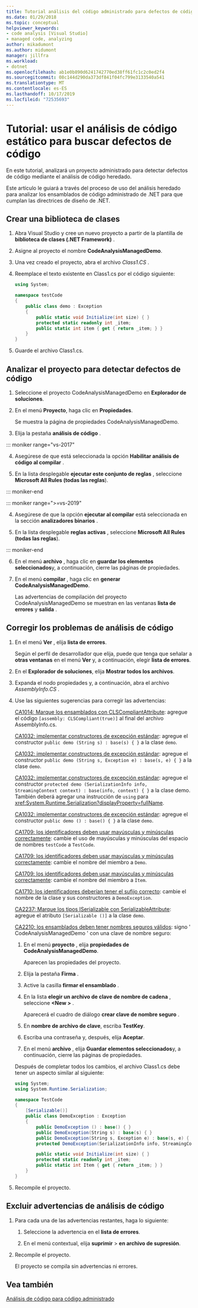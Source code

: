```yaml
---
title: Tutorial análisis del código administrado para defectos de código | Microsoft Docs
ms.date: 01/29/2018
ms.topic: conceptual
helpviewer_keywords:
- code analysis [Visual Studio]
- managed code, analyzing
author: mikadumont
ms.author: midumont
manager: jillfra
ms.workload:
- dotnet
ms.openlocfilehash: ab1e0b890d6241742770ed38ff61fc1c2c0ed2f4
ms.sourcegitcommit: 08c144d290da373df841f04fc799e3133540a541
ms.translationtype: MT
ms.contentlocale: es-ES
ms.lasthandoff: 10/17/2019
ms.locfileid: "72535693"
---
```

# <a name="walkthrough-use-static-code-analysis-to-find-code-defects"></a>Tutorial: usar el análisis de código estático para buscar defectos de código

En este tutorial, analizará un proyecto administrado para detectar defectos de código mediante el análisis de código heredado.

Este artículo le guiará a través del proceso de uso del análisis heredado para analizar los ensamblados de código administrado de .NET para que cumplan las directrices de diseño de .NET.

## <a name="create-a-class-library"></a>Crear una biblioteca de clases

1. Abra Visual Studio y cree un nuevo proyecto a partir de la plantilla de **biblioteca de clases (.NET Framework)** .

1. Asigne al proyecto el nombre **CodeAnalysisManagedDemo**.

1. Una vez creado el proyecto, abra el archivo *Class1.CS* .

1. Reemplace el texto existente en Class1.cs por el código siguiente:

   ```csharp
   using System;

   namespace testCode
   {
       public class demo : Exception
       {
           public static void Initialize(int size) { }
           protected static readonly int _item;
           public static int item { get { return _item; } }
       }
   }
   ```

1. Guarde el archivo Class1.cs.

## <a name="analyze-the-project-for-code-defects"></a>Analizar el proyecto para detectar defectos de código

1. Seleccione el proyecto CodeAnalysisManagedDemo en **Explorador de soluciones**.

2. En el menú **Proyecto**, haga clic en **Propiedades**.

   Se muestra la página de propiedades CodeAnalysisManagedDemo.

3. Elija la pestaña **análisis de código** .

::: moniker range="vs-2017"

4. Asegúrese de que está seleccionada la opción **Habilitar análisis de código al compilar** .

5. En la lista desplegable **ejecutar este conjunto de reglas** , seleccione **Microsoft All Rules (todas las reglas**).

::: moniker-end

::: moniker range=">=vs-2019"

4. Asegúrese de que la opción **ejecutar al compilar** está seleccionada en la sección **analizadores binarios** .

5. En la lista desplegable **reglas activas** , seleccione **Microsoft All Rules (todas las reglas**).

::: moniker-end

6. En el menú **archivo** , haga clic en **guardar los elementos seleccionados**y, a continuación, cierre las páginas de propiedades.

7. En el menú **compilar** , haga clic en **generar CodeAnalysisManagedDemo**.

    Las advertencias de compilación del proyecto CodeAnalysisManagedDemo se muestran en las ventanas **lista de errores** y **salida** .

## <a name="correct-the-code-analysis-issues"></a>Corregir los problemas de análisis de código

1. En el menú **Ver** , elija **lista de errores**.

    Según el perfil de desarrollador que elija, puede que tenga que señalar a **otras ventanas** en el menú **Ver** y, a continuación, elegir **lista de errores**.

1. En el **Explorador de soluciones**, elija **Mostrar todos los archivos**.

1. Expanda el nodo propiedades y, a continuación, abra el archivo *AssemblyInfo.CS* .

1. Use las siguientes sugerencias para corregir las advertencias:

   [CA1014: Marque los ensamblados con CLSCompliantAttribute](../code-quality/ca1014.md): agregue el código `[assembly: CLSCompliant(true)]` al final del archivo AssemblyInfo.cs.

   [CA1032: implementar constructores de excepción estándar](../code-quality/ca1032.md): agregue el constructor `public demo (String s) : base(s) { }` a la clase `demo`.

   [CA1032: implementar constructores de excepción estándar](../code-quality/ca1032.md): agregue el constructor `public demo (String s, Exception e) : base(s, e) { }` a la clase `demo`.

   [CA1032: implementar constructores de excepción estándar](../code-quality/ca1032.md): agregue el constructor `protected demo (SerializationInfo info, StreamingContext context) : base(info, context) { }` a la clase demo. También deberá agregar una instrucción de `using` para <xref:System.Runtime.Serialization?displayProperty=fullName>.

   [CA1032: implementar constructores de excepción estándar](../code-quality/ca1032.md): agregue el constructor `public demo () : base() { }` a la clase `demo`.

   [CA1709: los identificadores deben usar mayúsculas y minúsculas correctamente](../code-quality/ca1709.md): cambie el uso de mayúsculas y minúsculas del espacio de nombres `testCode` a `TestCode`.

   [CA1709: los identificadores deben usar mayúsculas y minúsculas correctamente](../code-quality/ca1709.md): cambie el nombre del miembro a `Demo`.

   [CA1709: los identificadores deben usar mayúsculas y minúsculas correctamente](../code-quality/ca1709.md): cambie el nombre del miembro a `Item`.

   [CA1710: los identificadores deberían tener el sufijo correcto](../code-quality/ca1710.md): cambie el nombre de la clase y sus constructores a `DemoException`.

   [CA2237: Marque los tipos ISerializable con SerializableAttribute](../code-quality/ca2237.md): agregue el atributo `[Serializable ()]` a la clase `demo`.

   [CA2210: los ensamblados deben tener nombres seguros válidos](../code-quality/ca2210.md): signo ' CodeAnalysisManagedDemo ' con una clave de nombre seguro:

   1. En el menú **proyecto** , elija **propiedades de CodeAnalysisManagedDemo**.

      Aparecen las propiedades del proyecto.

   1. Elija la pestaña **Firma** .

   1. Active la casilla **firmar el ensamblado** .

   1. En la lista **elegir un archivo de clave de nombre de cadena** , seleccione **\<New >** .

      Aparecerá el cuadro de diálogo **crear clave de nombre seguro** .

   1. En **nombre de archivo de clave**, escriba **TestKey**.

   1. Escriba una contraseña y, después, elija **Aceptar**.

   1. En el menú **archivo** , elija **Guardar elementos seleccionados**y, a continuación, cierre las páginas de propiedades.

   Después de completar todos los cambios, el archivo Class1.cs debe tener un aspecto similar al siguiente:

   ```csharp
   using System;
   using System.Runtime.Serialization;

   namespace TestCode
   {
       [Serializable()]
       public class DemoException : Exception
       {
           public DemoException () : base() { }
           public DemoException(String s) : base(s) { }
           public DemoException(String s, Exception e) : base(s, e) { }
           protected DemoException(SerializationInfo info, StreamingContext context) : base(info, context) { }

           public static void Initialize(int size) { }
           protected static readonly int _item;
           public static int Item { get { return _item; } }
       }
   }
   ```

1. Recompile el proyecto.

## <a name="exclude-code-analysis-warnings"></a>Excluir advertencias de análisis de código

1. Para cada una de las advertencias restantes, haga lo siguiente:

    1. Seleccione la advertencia en el **lista de errores**.

    1. En el menú contextual, elija **suprimir**  > **en archivo de supresión**.

1. Recompile el proyecto.

     El proyecto se compila sin advertencias ni errores.

## <a name="see-also"></a>Vea también

[Análisis de código para código administrado](../code-quality/code-analysis-for-managed-code-overview.md)
